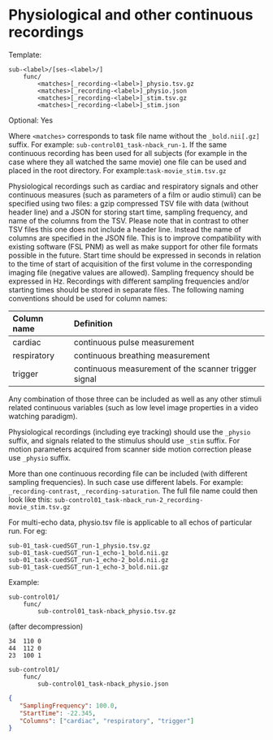 # Physiological and other continuous recordings

Template:

```Text
sub-<label>/[ses-<label>/]
    func/
        <matches>[_recording-<label>]_physio.tsv.gz
        <matches>[_recording-<label>]_physio.json
        <matches>[_recording-<label>]_stim.tsv.gz
        <matches>[_recording-<label>]_stim.json
```

Optional: Yes

Where `<matches>` corresponds to task file name without the `_bold.nii[.gz]`
suffix. For example: `sub-control01_task-nback_run-1`. If the same continuous
recording has been used for all subjects (for example in the case where they
all watched the same movie) one file can be used and placed in the root
directory. For example:`task-movie_stim.tsv.gz`

Physiological recordings such as cardiac and respiratory signals and other
continuous measures (such as parameters of a film or audio stimuli) can be
specified using two files: a gzip compressed TSV file with data (without header
line) and a JSON for storing start time, sampling frequency, and name of the
columns from the TSV. Please note that in contrast to other TSV files this one
does not include a header line. Instead the name of columns are specified in the
JSON file. This is to improve compatibility with existing software (FSL PNM) as
well as make support for other file formats possible in the future. Start time
should be expressed in seconds in relation to the time of start of acquisition
of the first volume in the corresponding imaging file (negative values are
allowed). Sampling frequency should be expressed in Hz. Recordings with
different sampling frequencies and/or starting times should be stored in
separate files. The following naming conventions should be used for column
names:

| Column name | Definition                                           |
| :---------- | :--------------------------------------------------- |
| cardiac     | continuous pulse measurement                         |
| respiratory | continuous breathing measurement                     |
| trigger     | continuous measurement of the scanner trigger signal |

Any combination of those three can be included as well as any other stimuli
related continuous variables (such as low level image properties in a video
watching paradigm).

Physiological recordings (including eye tracking) should use the `_physio`
suffix, and signals related to the stimulus should use `_stim` suffix. For
motion parameters acquired from scanner side motion correction please use
`_physio` suffix.

More than one continuous recording file can be included (with different sampling
frequencies). In such case use different labels. For example:
`_recording-contrast`, `_recording-saturation`. The full file name could then
look like this: `sub-control01_task-nback_run-2_recording-movie_stim.tsv.gz`

For multi-echo data, physio.tsv file is applicable to all echos of particular
run. For eg:

```Text
sub-01_task-cuedSGT_run-1_physio.tsv.gz
sub-01_task-cuedSGT_run-1_echo-1_bold.nii.gz
sub-01_task-cuedSGT_run-1_echo-2_bold.nii.gz
sub-01_task-cuedSGT_run-1_echo-3_bold.nii.gz
```

Example:

```Text
sub-control01/
    func/
        sub-control01_task-nback_physio.tsv.gz
```

(after decompression)

```Text
34  110 0
44  112 0
23  100 1
```

```Text
sub-control01/
    func/
        sub-control01_task-nback_physio.json
```

```JSON
{
   "SamplingFrequency": 100.0,
   "StartTime": -22.345,
   "Columns": ["cardiac", "respiratory", "trigger"]
}
```
